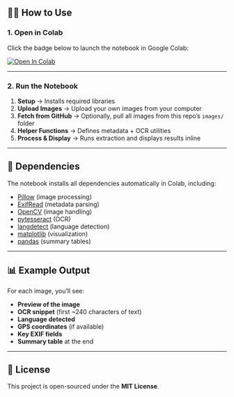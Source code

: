 ## 🏃‍♀️ How to Use

### 1. Open in Colab
Click the badge below to launch the notebook in Google Colab:

[![Open In Colab](https://colab.research.google.com/assets/colab-badge.svg)](https://colab.research.google.com/github.com/Madhav-000-s/image-metadata-showcase/blob/main/notebook/Image_Metadata_Analysis_final.ipynb)

---

### 2. Run the Notebook

1. **Setup** → Installs required libraries  
2. **Upload Images** → Upload your own images from your computer  
3. **Fetch from GitHub** → Optionally, pull all images from this repo’s `images/` folder  
4. **Helper Functions** → Defines metadata + OCR utilities  
5. **Process & Display** → Runs extraction and displays results inline  

---

## 🧰 Dependencies

The notebook installs all dependencies automatically in Colab, including:

- [Pillow](https://python-pillow.org/) (image processing)  
- [ExifRead](https://pypi.org/project/ExifRead/) (metadata parsing)  
- [OpenCV](https://opencv.org/) (image handling)  
- [pytesseract](https://pypi.org/project/pytesseract/) (OCR)  
- [langdetect](https://pypi.org/project/langdetect/) (language detection)  
- [matplotlib](https://matplotlib.org/) (visualization)  
- [pandas](https://pandas.pydata.org/) (summary tables)  

---

## 📊 Example Output

For each image, you’ll see:

- **Preview of the image**
- **OCR snippet** (first ~240 characters of text)
- **Language detected**
- **GPS coordinates** (if available)
- **Key EXIF fields**
- **Summary table** at the end  

---

## 📜 License

This project is open-sourced under the **MIT License**.
